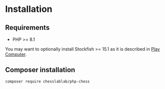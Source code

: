 # Installation

## Requirements

- PHP >= 8.1

You may want to optionally install Stockfish >= 15.1 as it is described in [Play Computer](https://php-chess.docs.chesslablab.org/play-computer/).

## Composer installation

```text
composer require chesslablab/php-chess
```
